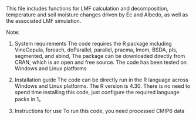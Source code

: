 This file includes functions for LMF calculation and decomposition, temperature and soil moisture changes driven by Ec and Albedo, as well as the associated LMF simulation.

Note:
1. System requirements
The code requires the R package including VineCopula, foreach, doParallel, parallel, pracma, lmom, BSDA, pls, segmented, and abind, The package can be downloaded directly from CRAN, which is an open and free source.
The code has been tested on Windows and Linux platforms

2. Installation guide
The code can be directly run in the R language across Windows and Linux platforms. The R version is 4.30.
There is no need to spend time installing this code, just configure the required language packs in 1。

3. Instructions for use
To run this code, you need processed CMIP6 data


